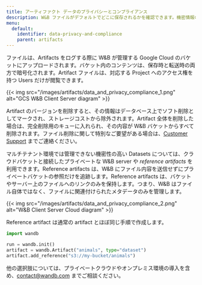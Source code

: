 ```yaml
---
title: アーティファクト データのプライバシーとコンプライアンス
description: W&B ファイルがデフォルトでどこに保存されるかを確認できます。機密情報の保存方法についても解説します。
menu:
  default:
    identifier: data-privacy-and-compliance
    parent: artifacts
---
```


ファイルは、Artifacts をログする際に W&B が管理する Google Cloud のバケットにアップロードされます。バケット内のコンテンツは、保存時と転送時の両方で暗号化されます。Artifact ファイルは、対応する Project へのアクセス権を持つ Users だけが閲覧できます。

{{< img src="/images/artifacts/data_and_privacy_compliance_1.png" alt="GCS W&B Client Server diagram" >}}

Artifact のバージョンを削除すると、その情報はデータベース上でソフト削除としてマークされ、ストレージコストから除外されます。Artifact 全体を削除した場合は、完全削除用のキューに入れられ、その内容が W&B バケットからすべて削除されます。ファイル削除に関して特別なご要望がある場合は、[Customer Support](mailto:support@wandb.com) までご連絡ください。

マルチテナント環境では管理できない機密性の高い Datasets については、クラウドバケットと接続したプライベートな W&B server や _reference artifacts_ を利用できます。Reference artifacts は、W&B にファイル内容を送信せずにプライベートバケットの参照だけを追跡します。Reference artifacts は、バケットやサーバー上のファイルへのリンクのみを保持します。つまり、W&B はファイル自体ではなく、ファイルに関連付けられたメタデータのみを管理します。

{{< img src="/images/artifacts/data_and_privacy_compliance_2.png" alt="W&B Client Server Cloud diagram" >}}

Reference artifact は通常の artifact とほぼ同じ手順で作成します。

```python
import wandb

run = wandb.init()
artifact = wandb.Artifact("animals", type="dataset")
artifact.add_reference("s3://my-bucket/animals")
```

他の選択肢については、プライベートクラウドやオンプレミス環境の導入を含め、[contact@wandb.com](mailto:contact@wandb.com) までご相談ください。